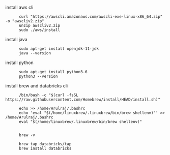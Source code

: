 install aws cli

          curl "https://awscli.amazonaws.com/awscli-exe-linux-x86_64.zip" -o "awscliv2.zip"
          unzip awscliv2.zip
          sudo ./aws/install
          
install java

          sudo apt-get install openjdk-11-jdk
          java --version

install python

          sudo apt-get install python3.6
          python3 --version

install brew and databricks cli

          /bin/bash -c "$(curl -fsSL https://raw.githubusercontent.com/Homebrew/install/HEAD/install.sh)"

          echo >> /home/Arulraj/.bashrc
          echo 'eval "$(/home/linuxbrew/.linuxbrew/bin/brew shellenv)"' >> /home/Arulraj/.bashrc
          eval "$(/home/linuxbrew/.linuxbrew/bin/brew shellenv)"


          brew -v

          brew tap databricks/tap
          brew install databricks


